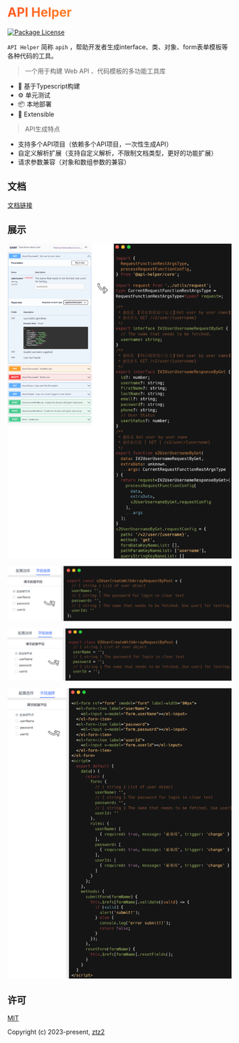 <h1
    style="background: -webkit-linear-gradient(315deg, rgb(255,87,34) 0%, #fee140 100%);
    background-clip: text;
    -webkit-background-clip: text;
    -webkit-text-fill-color: transparent"
>
    <a href="https://github.com/ztz2/api-helper" target="_blank">
        API Helper
    </a>
</h1>
<p>
    <a href="https://www.npmjs.com/org/api-helper">
        <img src="https://img.shields.io/npm/l/@api-helper/core" alt="Package License" />
    </a>
</p>

`API Helper` 简称 `apih` ，帮助开发者生成interface、类、对象、form表单模板等各种代码的工具。


> 一个用于构建 Web API 、代码模板的多功能工具库

- 💪 基于Typescript构建
- ⚙️ 单元测试
- 📦 本地部署
- 🔌 Extensible


> API生成特点
- 支持多个API项目（依赖多个API项目，一次性生成API）
- 自定义解析扩展（支持自定义解析，不限制文档类型，更好的功能扩展）
- 请求参数兼容（对象和数组参数的兼容）

## 文档
[文档链接](https://apih.andou.live)

## 展示
<p><img src="./packages/docs/.vitepress/theme/assets/api-code.png" /></p>
<p><img src="./packages/docs/.vitepress/theme/assets/map-code.png" /></p>
<p><img src="./packages/docs/.vitepress/theme/assets/class-code.png" /></p>
<p><img src="./packages/docs/.vitepress/theme/assets/form-code.png" /></p>

## 许可

[MIT](https://opensource.org/licenses/MIT)

Copyright (c) 2023-present, [ztz2](https://github.com/ztz2)
